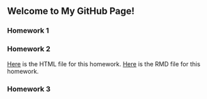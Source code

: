 ## Welcome to My GitHub Page!


### Homework 1
### Homework 2

[Here](Homework2/IE360_HW2.html) is the HTML file for this homework.
[Here](Homework2/IE360_HW2.Rmd) is the RMD file for this homework.

### Homework 3
